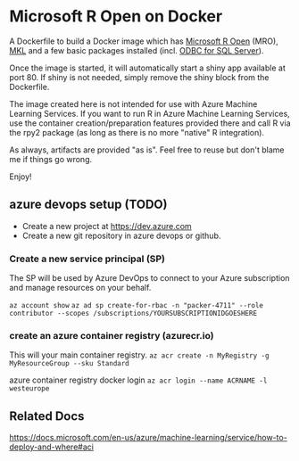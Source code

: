 # Microsoft R Open on Docker
A Dockerfile to build a Docker image which has [Microsoft R Open](https://mran.microsoft.com/open) (MRO), [MKL](https://software.intel.com/en-us/mkl) and a few basic packages installed (incl. [ODBC for SQL Server](https://docs.microsoft.com/en-us/sql/connect/odbc/linux-mac/installing-the-microsoft-odbc-driver-for-sql-server?view=sql-server-2017)).

Once the image is started, it will automatically start a shiny app available at port 80. If shiny is not needed, simply remove the shiny block from the Dockerfile.

The image created here is not intended for use with Azure Machine Learning Services. If you want to run R in Azure Machine Learning Services, use the container creation/preparation features provided there and call R via the rpy2 package (as long as there is no more "native" R integration).

As always, artifacts are provided "as is". Feel free to reuse but don't blame me if things go wrong.

Enjoy!


## azure devops setup (TODO)
* Create a new project at https://dev.azure.com
* Create a new git repository in azure devops or github.

### Create a new service principal (SP)
The SP will be used by Azure DevOps to connect to your Azure subscription and manage resources on your behalf.

````az account show````
````az ad sp create-for-rbac -n "packer-4711" --role contributor --scopes /subscriptions/YOURSUBSCRIPTIONIDGOESHERE````

### create an azure container registry (azurecr.io)
This will your main container registry.
````az acr create -n MyRegistry -g MyResourceGroup --sku Standard````

azure container registry docker login
````az acr login --name ACRNAME -l westeurope````

## Related Docs
https://docs.microsoft.com/en-us/azure/machine-learning/service/how-to-deploy-and-where#aci
